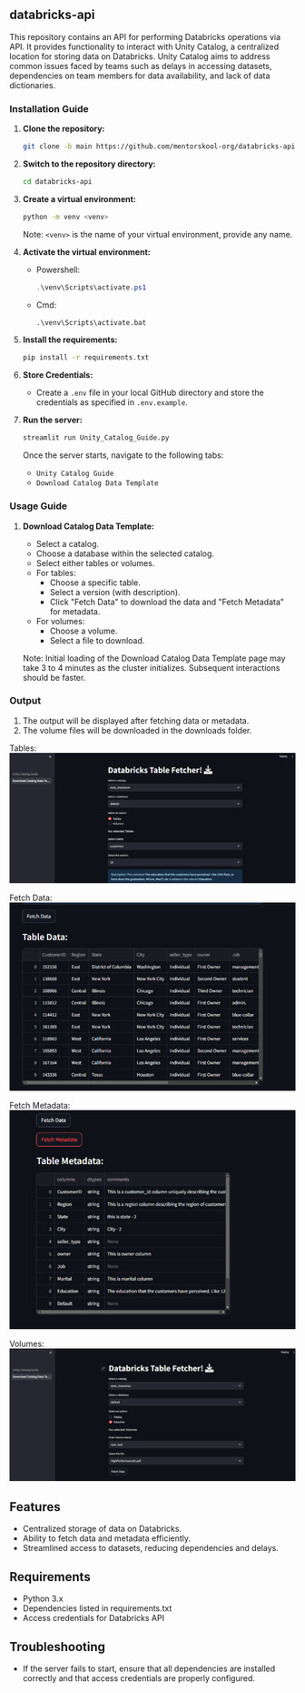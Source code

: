 ## databricks-api

This repository contains an API for performing Databricks operations via API. It provides functionality to interact with Unity Catalog, a centralized location for storing data on Databricks. Unity Catalog aims to address common issues faced by teams such as delays in accessing datasets, dependencies on team members for data availability, and lack of data dictionaries.

### Installation Guide

1. **Clone the repository:**
    ```bash
    git clone -b main https://github.com/mentorskool-org/databricks-api.git
    ```

2. **Switch to the repository directory:**
    ```bash
    cd databricks-api
    ```

3. **Create a virtual environment:**
    ```bash
    python -m venv <venv>
    ```
   Note: `<venv>` is the name of your virtual environment, provide any name.

4. **Activate the virtual environment:**

    - Powershell:
        ```powershell
        .\venv\Scripts\activate.ps1
        ```

    - Cmd:
        ```cmd
        .\venv\Scripts\activate.bat
        ```

5. **Install the requirements:**
    ```bash
    pip install -r requirements.txt
    ```

6. **Store Credentials:**
   
   - Create a `.env` file in your local GitHub directory and store the credentials as specified in `.env.example`.

7. **Run the server:**
    ```bash
    streamlit run Unity_Catalog_Guide.py
    ```

    
    Once the server starts, navigate to the following tabs:

    - `Unity Catalog Guide`
    - `Download Catalog Data Template`

### Usage Guide

1. **Download Catalog Data Template:**

    - Select a catalog.
    - Choose a database within the selected catalog.
    - Select either tables or volumes.
    - For tables:
        - Choose a specific table.
        - Select a version (with description).
        - Click "Fetch Data" to download the data and "Fetch Metadata" for metadata.
    - For volumes:
        - Choose a volume.
        - Select a file to download.

    Note: Initial loading of the Download Catalog Data Template page may take 3 to 4 minutes as the cluster initializes. Subsequent interactions should be faster.

### Output

1. The output will be displayed after fetching data or metadata.
2. The volume files will be downloaded in the downloads folder.

Tables:
![Unity Catalog Download Tables Data](images/download_template_tables_one.png)

Fetch Data:
![Fetch Unity Catalog Table Data](images/table_data_fetch.png)

Fetch Metadata:
![Fetch Unity Catalog Metadata Data](images/table_meta_data_fetch.png)

Volumes:
![Unity Catalog Download Volumes Data](images/download_template_volumes_one.png)


## Features

- Centralized storage of data on Databricks.
- Ability to fetch data and metadata efficiently.
- Streamlined access to datasets, reducing dependencies and delays.

## Requirements

- Python 3.x
- Dependencies listed in requirements.txt
- Access credentials for Databricks API

## Troubleshooting

- If the server fails to start, ensure that all dependencies are installed correctly and that access credentials are properly configured.